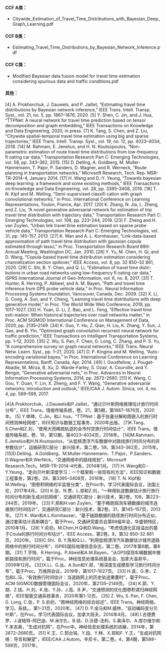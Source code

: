 #### CCF A类：
- Citywide_Estimation_of_Travel_Time_Distributions_with_Bayesian_Deep_Graph_Learning.pdf

#### CCF B类：
- Estimating_Travel_Time_Distributions_by_Bayesian_Network_Inference.pdf

#### CCF C类：
 - Modified Bayesian data fusion model for travel time estimation considering spurious data and traffic conditions.pdf

#### 其他：

[4] A. Prokhorchuk, J. Dauwels, and P. Jaillet, “Estimating travel time distributions by Bayesian network inference,” IEEE Trans. Intell. Transp. Syst., vol. 21, no. 5, pp. 1867–1876, 2020.
[5] Y. Shen, C. Jin, and J. Hua, “TTPNet: A neural network for travel time prediction based on tensor decomposition and graph embedding,” IEEE Transactions on Knowledge and Data Engineering, 2020, in press.
[7] K. Tang, S. Chen, and Z. Liu, “Citywide spatial-temporal travel time estimation using big and sparse trajectories,” IEEE Trans. Intell. Transp. Syst., vol. 19, no. 12, pp. 4023–4034, 2018.
[14] M. Rahmani, E. Jenelius, and H. N. Koutsopoulos, “Non-parametric estimation of route travel time distributions from low-frequency fl oating car data,” Transportation Research Part C: Emerging Technologies, vol. 58, pp. 343–362, 2015.
[15] D. Delling, A. Goldberg, M. Muller-Hannemann, T. Pajor, P. Sanders, D. Wagner, and R. Werneck, “Route planning in transportation networks,” Microsoft Research, Tech. Rep. MSR-TR-2014-4, January 2014.
[17] H. Wang and D.-Y. Yeung, “Towards bayesian deep learning: a framework and some existing methods,” IEEE Transactions on Knowledge and Data Engineering, vol. 28, pp. 3395–3408, 2016. 
[18] T. N. Kipf and M. Welling, “Semi-supervised classifi cation with graph convolutional networks,” in Proc. International Conference on Learning Representations, Toulon, France, Apr. 2017.
[20] K. Zhang, N. Jia, L. Zheng, and Z. Liu, “A novel generative adversarial network for estimation of trip travel time distribution with trajectory data,” Transportation Research Part C: Emerging Technologies, vol. 108, pp. 223–244, 2019.
[23] F. Zheng and H. van Zuylen, “Urban link travel time estimation based on sparse probe vehicle data,” Transportation Research Part C: Emerging Technologies, vol. 31, pp. 145–157, 2013.
[27] K. Wan and A. L. Kornhauser, “Link-data-based approximation of path travel time distribution with gaussian copula estimated through lasso,” in Proc. Transportation Research Board 89th Annual Meeting, Washington DC, Jan. 2010. 
[28] Y. Yu, M. Chen, H. Qi, and D. Wang, “Copula-based travel time distribution estimation considering channelization section spillover,” IEEE Access, vol. 8, pp. 32 850–32 861, 2020. 
[29] C. Shi, B. Y. Chen, and Q. Li, “Estimation of travel time distri-butions in urban road networks using low-frequency fl oating car data,” ISPRS International Journal of Geo-Information, vol. 6, no. 8, 2017.
[31] T. Hunter, R. Herring, P. Abbeel, and A. M. Bayen, “Path and travel time inference from GPS probe vehicle data,” in Proc. Neural Information Processing Systems foundation, Vancouver, Canada, Dec. 2009. 
[32] X. Li, G. Cong, A. Sun, and Y. Cheng, “Learning travel time distributions with deep generative model,” in Proc. The World Wide Web Conference, 2019, pp. 1017–1027. 
[33] H. Yuan, G. Li, Z. Bao, and L. Feng, “Effective travel time esti-mation: When historical trajectories over road networks matter,” in Proc. ACM SIGMOD International Conference on Management of Data, 2020, pp. 2135–2149. 
[34] K. Guo, Y. Hu, Z. Qian, H. Liu, K. Zhang, Y. Sun, J. Gao, and B. Yin, “Optimized graph convolution recurrent neural network for traffic prediction,” IEEE Transactions on Intelligent Transportation Systems, pp. 1–12, 2020. 
[35] Z. Wu, S. Pan, F. Chen, G. Long, C. Zhang, and P. S. Yu, “A comprehensive survey on graph neural networks,” IEEE Trans. Neural Netw. Learn. Syst., pp. 1–21, 2020.
[47] D. P. Kingma and M. Welling, “Auto-encoding variational bayes,” in Proc. International Conference on Learning Representations, Banff, Canada, Apr. 2014.
[49] I. Goodfellow, J. Pouget-Abadie, M. Mirza, B. Xu, D. Warde-Farley, S. Ozair, A. Courville, and Y. Bengio, “Generative adversarial nets,” in Proc. Advances in Neural Information Processing Systems, 2014, pp. 2672–2680.
[51] K. Wang, C. Gou, Y. Duan, Y. Lin, X. Zheng, and F. Y. Wang, “Generative adversarial networks: introduction and outlook,” IEEE/CAA J. Autom. Sinica, vol. 4, no. 4, pp. 588–598, 2017.


[4]A.Prokhorchuk、J.Dauwels和P.Jaillet，“通过贝叶斯网络推理估计旅行时间分布”，IEEE Trans。情报传输系统，卷。21，第5期，第1867–1876页，2020年。
[5] Y.申珅，C.Jin，和J. hua，“TTPNet：基于张量分解和图嵌入的旅行时间预测神经网络”，IEEE知识与数据工程事务，2020年出版。
[7]K.Tang、S.Chen和Z.刘，“使用大而稀疏轨迹的全市时空旅行时间估计”，IEEE Trans。情报传输系统，卷。19，第12期，第4023–4034页，2018年。
[14]M.Rahmani、E.Jenelius和H.N.Koutopolos，“从低频漂浮汽车数据中对路线旅行时间分布的非参数估计”，运输研究C部分：新兴技术，第二卷。58，第343–362页，2015年。
[15]D.Delling、A.Goldberg、M.Muller-Hannemann、T.Pajor、P.Sanders、D.Wagner和R.WerNick，“交通网络中的路线规划”，Microsoft Research,Tech。MSR-TR-2014-4代表，2014年1月。
[17] H. Wang和D.-Y.Yeung，“走向贝叶斯深度学习：一个框架和一些现有的方法”，IEEE知识和数据工程事务，第2卷。28，第3395–3408页，2016年。
[18] T. N. Kipf和M.Welling，“图卷积网络的半监督分类”，在Proc中。学习代表国际会议，法国土伦，2017年4月。
[20] K.张、N.贾、L.郑和Z.刘，“一种用轨迹数据估计旅行旅行时间分布的新生成对抗网络”，交通研究C部分：新兴技术，第2卷。108，第223–244页，2019年。
[23] F.郑和H.van Zuylen，“基于稀疏探测车辆数据的城市连接旅行时间估计”，交通研究C部分：新兴技术，第2卷。31，第145–157页，2013年。
[27] K. Wan和A.L.Kornhauser，“基于链路数据的路径旅行时间分布近似，通过套索估计高斯耦合”，载于Proc。交通研究委员会第89届年会，华盛顿特区，2010年1月。
[28] Y.俞礽，M.Chen,H.Qi和D.Wang，“考虑信道化区段溢出的基于Coula的旅行时间分布估计”，IEEE Access，第2卷。8，第32 850–32 861页，2020年。
[29]C.Shi、B. Y.陈和Q.Li，“利用低频漂浮汽车数据估计城市道路网络中的旅行时间分布”，ISPRS国际地理信息杂志，第二卷。2017年第6期，第8期。
[31] T.亨特、R.Herring、P.Abeel和A.M.Bayen，“从GPS探测车辆数据中推断路径和旅行时间”，载于Proc。神经信息处理系统基金会，加拿大温哥华，2009年12月。
[32]X.Li、G.丛、A.Sun和Y.郑，“用深度生成模型学习旅行时间分布”，载于Proc。万维网会议，2019年，第1017–1027页。
[33] H.袁、G.李、Z.包和L.冯，“有效旅行时间估计：当道路网上的历史轨迹重要时”，载于Proc。ACM SIGMOD数据管理国际会议，2020年，第2135–2149页。
[34] K.郭、Y.胡、Z.钱、H.刘、K.张、Y.孙、J.高、B.尹，“交通预测的优化图卷积递归神经网络”，IEEE智能交通系统事务，2020年第1-12页。
[35] Z. Wu, S. Pan, F. Chen, G. Long, C.张，P. S.俞礽，“图神经网络的综合综述”，IEEE Trans。神经网络。学习。系统。，第1–21页，2020年。
[47] D. P.金马和M.威林，“自动编码变分贝叶斯”，在Proc。学习代表国际会议，加拿大班夫，2014年4月。
[49] I.古德费罗、J.波格特-阿巴迪、M.米尔扎、B.徐、D.沃德-法利、S.奥泽尔、A.库尔维尔和Y.本吉奥，“生成对抗网”，在Proc中。神经信息处理系统的进展，2014年，第2672–2680页。
[51] K.王、C.郭台铭、Y.段、Y.林、X.郑和F. Y.王，“生成对抗网络：导言和展望”，IEEE/CAA J.Autom。辛尼卡，第二卷。4，第4期，第588–598页，2017年。
